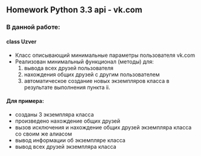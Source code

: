## Homework Python 3.3 api - vk.com

### В данной работе:

#### class Uzver
* Класс описывающий минимальные параметры пользователя vk.com
* Реализован минимальный функционал (методы) для:
  1. вывода всех друзей пользователя
  2. нахождения общих друзей с другим пользователем
  3. автоматическое создание новых экземпляров класса в результате выполнения пункта ii. 

#### Для примера:
* созданы 3 экземпляра класса
* произведено нахождение общих друзей
* вызов исключения и нахождение общих друзей экземпляра класса со своим же алиасом
* вывод информации об экземпляре класса
* вывод всех друзей экземпляра класса